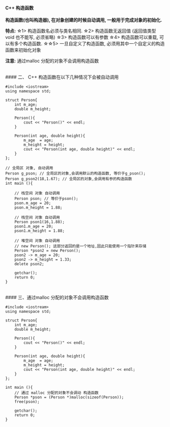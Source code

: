 #### C++ 构造函数


**构造函数(也叫构造器), 在对象创建的时候自动调用, 一般用于完成对象的初始化.**

**特点:**
☆1> 构造函数名必须与类名相同.
☆2> 构造函数无返回值 (返回值类型 void 也不能写, 必须省略)
☆3> 构造函数可以有参数
☆4> 构造函数可以重载, 可以有多个构造函数.
☆☆5> 一旦自定义了构造函数, 必须用其中一个自定义的构造函数来初始化对象

**注意:**
通过malloc 分配的对象不会调用构造函数



<br>
#### 二、 C++ 构造函数在以下几种情况下会被自动调用

```
#include <iostream>
using namespace std;

struct Person{
    int m_age;
    double m_height;
    
    Person(){
        cout << "Person()" << endl;
    }
    
    Person(int age, double height){
        m_age  = age;
        m_height = height;
        cout << "Person(int age, double height)" << endl;
    }
};

// 全局区 对象, 自动调用
Person g_pson; // 全局区的对象,会调用默认的构造函数, 等价于g_pson();
Person g_pson2(18,1.67); // 全局区的对象,会调用有参的构造函数
int main (){

    // 栈空间 对象 自动调用
    Person pson; // 等价于pson();
    pson.m_age = 20;
    pson.m_height = 1.88;
    
    // 栈空间 对象 自动调用
    Person pson1(16,1.88);
    pson1.m_age = 20;
    pson1.m_height = 1.88;

    // 堆空间 对象 自动调用
    // new Person(); 这部分返回的是一个地址,因此只能使用一个指针来存储
    Person *pson2 = new Person();
    pson2 -> m_age = 20;
    pson2 -> m_height = 1.33;
    delete pson2;

    getchar();
    return 0;
}
```




<br>
#### 三、通过malloc 分配的对象不会调用构造函数

```
#include <iostream>
using namespace std;

struct Person{
    int m_age;
    double m_height;
    
    Person(){
        cout << "Person()" << endl;
    }
    
    Person(int age, double height){
        m_age  = age;
        m_height = height;
        cout << "Person(int age, double height)" << endl;
    }
}; 

int main (){
    // 通过 malloc 分配的对象不会调动 构造函数
    Person *pson = (Person *)malloc(sizeof(Person));  
    free(pson);
    
    getchar();
    return 0;
}
```





